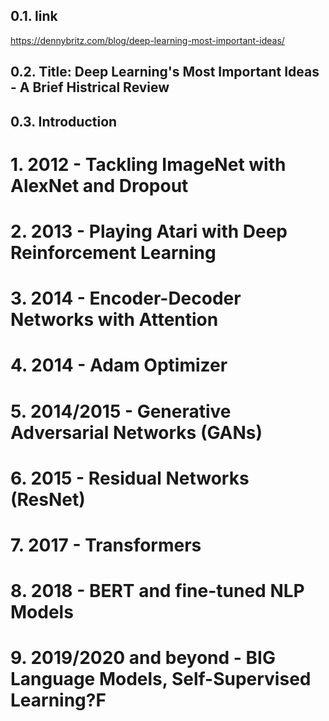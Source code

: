 ## 0.1. link
https://dennybritz.com/blog/deep-learning-most-important-ideas/

## 0.2. Title: Deep Learning's Most Important Ideas - A Brief Histrical Review

##  0.3. Introduction

# 1. 2012 - Tackling ImageNet with AlexNet and Dropout
# 2. 2013 - Playing Atari with Deep Reinforcement Learning
# 3. 2014 - Encoder-Decoder Networks with Attention
# 4. 2014 - Adam Optimizer
# 5. 2014/2015 - Generative Adversarial Networks (GANs)
# 6. 2015 - Residual Networks (ResNet)
# 7. 2017 - Transformers
# 8. 2018 - BERT and fine-tuned NLP Models
# 9. 2019/2020 and beyond - BIG Language Models, Self-Supervised Learning?F